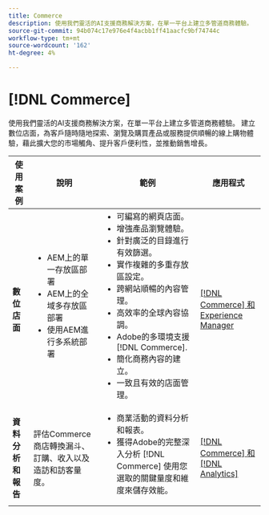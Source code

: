 ```yaml
---
title: Commerce
description: 使用我們靈活的AI支援商務解決方案，在單一平台上建立多管道商務體驗。
source-git-commit: 94b074c17e976e4f4acbb1ff41aacfc9bf74744c
workflow-type: tm+mt
source-wordcount: '162'
ht-degree: 4%

---
```



# [!DNL Commerce]

使用我們靈活的AI支援商務解決方案，在單一平台上建立多管道商務體驗。 建立數位店面，為客戶隨時隨地探索、瀏覽及購買產品或服務提供順暢的線上購物體驗，藉此擴大您的市場觸角、提升客戶便利性，並推動銷售增長。

<table>

<thead>
    <tr>
      <th>使用案例</th>
      <th>說明</th>
      <th>範例</th>
      <th>應用程式</th>
    </tr>
  </thead>
  <tbody>
 <tr>
   <td><strong>數位店面</strong></td>
   <td><ul style="margin-top: 0;">
          <li>AEM上的單一存放區部署
          <li>AEM上的全域多存放區部署</li>
          <li>使用AEM進行多系統部署</li>
        </ul>
  </td>
   <td>
    <ul style="margin-top: 0;">
          <li>可編寫的網頁店面。</li>
          <li>增強產品瀏覽體驗。</li>
          <li>針對廣泛的目錄進行有效篩選。</li>
          <li>實作複雜的多重存放區設定。</li>
          <li>跨網站順暢的內容管理。</li>
          <li>高效率的全球內容協調。</li>
          <li>Adobe的多環境支援 [!DNL Commerce].</li>
          <li>簡化商務內容的建立。</li>
          <li>一致且有效的店面管理。</li>
      </ul>
    </td>
   <td><a href="/help/integrations/integrations-between-applications/experience-manager/experience-manager-commerce.md">[!DNL Commerce] 和Experience Manager</a></td>
 </tr> 
 <tr>
   <td><strong>資料分析和報告<strong></td>
   <td>評估Commerce商店轉換漏斗、訂購、收入以及造訪和訪客量度。</td>
   <td><ul style="margin-top: 0;"><li>商業活動的資料分析和報表。</li><li>獲得Adobe的完整深入分析 [!DNL Commerce] 使用您選取的關鍵量度和維度來儲存效能。</li></ul></td>
   <td><a href="/help/integrations/integrations-between-applications/commerce/commerce-analytics.md">[!DNL Commerce] 和 [!DNL Analytics]</a></td>
 </tr>
 </tbody>
 </table>
